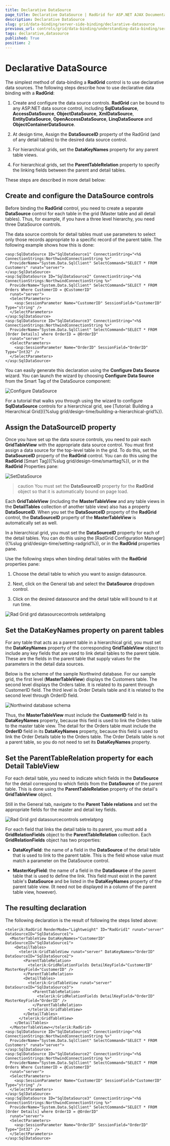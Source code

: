 ```yaml
---
title: Declarative DataSource
page_title: Declarative DataSource | RadGrid for ASP.NET AJAX Documentation
description: Declarative DataSource
slug: grid/data-binding/server-side-binding/declarative-datasource
previous_url: controls/grid/data-binding/understanding-data-binding/server-side-binding/declarative-datasource
tags: declarative,datasource
published: True
position: 2
---
```


# Declarative DataSource



The simplest method of data-binding a **RadGrid** control is to use declarative data sources. The following steps describe how to use declarative data binding with a **RadGrid**:

1. Create and configure the data source controls. **RadGrid** can be bound to any ASP.NET data source control, including **SqlDataSource**, **AccessDataSource**, **ObjectDataSource**, **XmlDataSource**, **EntityDataSource**, **OpenAccessDataSource**, **LinqDataSource** and **ObjectContainerDataSource**.

1. At design time, Assign the **DataSourceID** property of the RadGrid (and of any detail tables) to the desired data source control.

1. For hierarchical grids, set the **DataKeyNames** property for any parent table views.

1. For hierarchical grids, set the **ParentTableRelation** property to specify the linking fields between the parent and detail tables.

These steps are described in more detail below:

## Create and configure the DataSource controls

Before binding the **RadGrid** control, you need to create a separate **DataSource** control for each table in the grid (Master table and all detail tables). Thus, for example, if you have a three level hierarchy, you need three DataSource controls.

The data source controls for detail tables must use parameters to select only those records appropriate to a specific record of the parent table. The following example shows how this is done:

````ASP.NET
<asp:SqlDataSource ID="SqlDataSource1" ConnectionString="<%$ ConnectionStrings:NorthwindConnectionString %>"
  ProviderName="System.Data.SqlClient" SelectCommand="SELECT * FROM Customers" runat="server">
</asp:SqlDataSource>
<asp:SqlDataSource ID="SqlDataSource2" ConnectionString="<%$ ConnectionStrings:NorthwindConnectionString %>"
  ProviderName="System.Data.SqlClient" SelectCommand="SELECT * FROM Orders Where CustomerID = @CustomerID"
  runat="server">
  <SelectParameters>
    <asp:SessionParameter Name="CustomerID" SessionField="CustomerID" Type="string" />
  </SelectParameters>
</asp:SqlDataSource>
<asp:SqlDataSource ID="SqlDataSource3" ConnectionString="<%$ ConnectionStrings:NorthwindConnectionString %>"
  ProviderName="System.Data.SqlClient" SelectCommand="SELECT * FROM [Order Details] where OrderID = @OrderID"
  runat="server">
  <SelectParameters>
    <asp:SessionParameter Name="OrderID" SessionField="OrderID" Type="Int32" />
  </SelectParameters>
</asp:SqlDataSource>
````



You can easily generate this declaration using the **Configure Data Source** wizard. You can launch the wizard by choosing **Configure Data Source** from the Smart Tag of the DataSource component:

![Configure DataSource](images/grd_DataSourceControls_Setup.png)

For a tutorial that walks you through using the wizard to configure **SqlDataSource** controls for a hierarchical grid, see [Tutorial: Building a Hierarchical Grid]({%slug grid/design-time/building-a-hierarchical-grid%}).

## Assign the DataSourceID property

Once you have set up the data source controls, you need to pair each **GridTableView** with the appropriate data source control. You must first assign a data source for the top-level table in the grid. To do this, set the **DataSourceID** property of the **RadGrid** control. You can do this using the **RadGrid** [Smart Tag]({%slug grid/design-time/smarttag%}), or in the **RadGrid** Properties pane:

![SetDataSource](images/grd_DataSourceControls_SetDataS.png)

>caution You must set the **DataSourceID** property for the **RadGrid** object so that it is automatically bound on page load.
>


Each **GridTableView** (including the **MasterTableView** and any table views in the **DetailTables** collection of another table view) also has a property **DataSourceID**. When you set the **DataSourceID** property of the **RadGrid** control, the **DataSourceID** property of the **MasterTableView** is automatically set as well.

In a hierarchical grid, you must set the **DataSourceID** property for each of the detail tables. You can do this using the [RadGrid Configuration Manager]({%slug grid/design-time/setting-radgrid%}), or in the **RadGrid** properties pane.

Use the following steps when binding detail tables with the **RadGrid** properties pane:

1. Choose the detail table to which you want to assign datasource.

1. Next, click on the General tab and select the **DataSource** dropdown control.

1. Click on the desired datasource and the detail table will bound to it at run time.

![Rad Grid grd datasourcecontrols setdetailpng](images/RadGrid_grd_datasourcecontrols_setdetailpng.png)

## Set the DataKeyNames property on parent tables

For any table that acts as a parent table in a hierarchical grid, you must set the **DataKeyNames** property of the corresponding **GridTableView** object to include any key fields that are used to link detail tables to the parent table. These are the fields in the parent table that supply values for the parameters in the detail data sources.

Below is the scheme of the sample Northwind database. For our sample grid, the first level (**MasterTableView**) displays the Customers table. The second level displays the Orders table. It is related to its parent through CustomerID field. The third level is Order Details table and it is related to the second level through OrderID field.

![Northwind database schema](images/grd_NorthwindDatabase.gif)

Thus, the **MasterTableView** must include the **CustomerID** field in its **DataKeyNames** property, because this field is used to link the Orders table to the master table view. The detail for the Orders table must include the **OrderID** field in its **DataKeyNames** property, because this field is used to link the Order Details table to the Orders table. The Order Details table is not a parent table, so you do not need to set its **DataKeyNames** property.

## Set the ParentTableRelation property for each Detail TableView

For each detail table, you need to indicate which fields in the **DataSource** for the detail correspond to which fields from the **DataSource** of the parent table. This is done using the **ParentTableRelation** property of the detail's **GridTableView** object.

Still in the General tab, navigate to the **Parent Table relations** and set the appropriate fields for the master and detail key fields.

![Rad Grid grd datasourcecontrols setrelatpng](images/RadGrid_grd_datasourcecontrols_setrelatpng.png)

For each field that links the detail table to its parent, you must add a **GridRelationFields** object to the **ParentTableRelation** collection. Each **GridRelationFields** object has two properties:

* **DataKeyField**: the name of a field in the **DataSource** of the detail table that is used to link to the parent table. This is the field whose value must match a parameter on the DataSource control.

* **MasterKeyField**: the name of a field in the **DataSource** of the parent table that is used to define the link. This field must exist in the parent table's **DataSource** and be listed in the **DataKeyNames** property of the parent table view. (It need not be displayed in a column of the parent table view, however).

## The resulting declaration

The following declaration is the result of following the steps listed above:

````ASP.NET
<telerik:RadGrid RenderMode="Lightweight" ID="RadGrid1" runat="server" DataSourceID="SqlDataSource1">
  <MasterTableView DataKeyNames="CustomerID" DataSourceID="SqlDataSource1">
    <DetailTables>
      <telerik:GridTableView runat="server" DataKeyNames="OrderID" DataSourceID="SqlDataSource2">
        <ParentTableRelation>
          <telerik:GridRelationFields DetailKeyField="CustomerID" MasterKeyField="CustomerID" />
        </ParentTableRelation>
        <DetailTables>
          <telerik:GridTableView runat="server" DataSourceID="SqlDataSource3">
            <ParentTableRelation>
              <telerik:GridRelationFields DetailKeyField="OrderID" MasterKeyField="OrderID" />
            </ParentTableRelation>
          </telerik:GridTableView>
        </DetailTables>
      </telerik:GridTableView>
    </DetailTables>
  </MasterTableView></telerik:RadGrid>
<asp:SqlDataSource ID="SqlDataSource1" ConnectionString="<%$ ConnectionStrings:NorthwindConnectionString %>"
  ProviderName="System.Data.SqlClient" SelectCommand="SELECT * FROM Customers" runat="server">
</asp:SqlDataSource>
<asp:SqlDataSource ID="SqlDataSource2" ConnectionString="<%$ ConnectionStrings:NorthwindConnectionString %>"
  ProviderName="System.Data.SqlClient" SelectCommand="SELECT * FROM Orders Where CustomerID = @CustomerID"
  runat="server">
  <SelectParameters>
    <asp:SessionParameter Name="CustomerID" SessionField="CustomerID" Type="string" />
  </SelectParameters>
</asp:SqlDataSource>
<asp:SqlDataSource ID="SqlDataSource3" ConnectionString="<%$ ConnectionStrings:NorthwindConnectionString %>"
  ProviderName="System.Data.SqlClient" SelectCommand="SELECT * FROM [Order Details] where OrderID = @OrderID"
  runat="server">
  <SelectParameters>
    <asp:SessionParameter Name="OrderID" SessionField="OrderID" Type="Int32" />
  </SelectParameters>
</asp:SqlDataSource>
````


